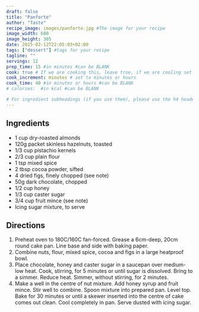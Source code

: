 ```yaml
---
draft: false
title: "Panforte"
author: "Taste"
recipe_image: images/panforte.jpg #The image for your recipe
image_width: 600
image_height: 385
date: 2025-02-12T22:05:03+02:00
tags: ["dessert"] #tags for your recipe
tagline: ""
servings: 12
prep_time: 15 #in minutes #can be BLANK
cook: true # If we are cooking this, leave true, if we are cooling set to false
cook_increment: minutes # set to minutes or hours
cook_time: 40 #in minutes or hours #can be BLANK
# calories:  #in kcal #can be BLANK

# For ingredient subheadings (if you use them), please use the h4 header.  For print view I have those elements targeted
---
```



## Ingredients

- 1 cup dry-roasted almonds
- 120g packet skinless hazelnuts, toasted
- 1/3 cup pistachio kernels
- 2/3 cup plain flour
- 1 tsp mixed spice
- 2 tbsp cocoa powder, sifted
- 4 dried figs, finely chopped (see note)
- 50g dark chocolate, chopped
- 1/2 cup honey
- 1/3 cup caster sugar
- 3/4 cup fruit mince (see note)
- Icing sugar mixture, to serve

## Directions

1. Preheat oven to 180C/160C fan-forced. Grease a 6cm-deep, 20cm round cake pan. Line base and side with baking paper.
2. Combine nuts, flour, mixed spice, cocoa and figs in a large heatproof bowl.
3. Place chocolate, honey and caster sugar in a saucepan over medium-low heat. Cook, stirring, for 5 minutes or until sugar is dissolved. Bring to a simmer. Reduce heat. Simmer, without stirring, for 2 minutes.
4. Make a well in the centre of nut mixture. Add honey syrup and fruit mince. Stir well to combine. Spoon mixture into prepared pan. Level top. Bake for 30 minutes or until a skewer inserted into the centre of cake comes out clean. Cool completely in pan. Serve dusted with icing sugar.